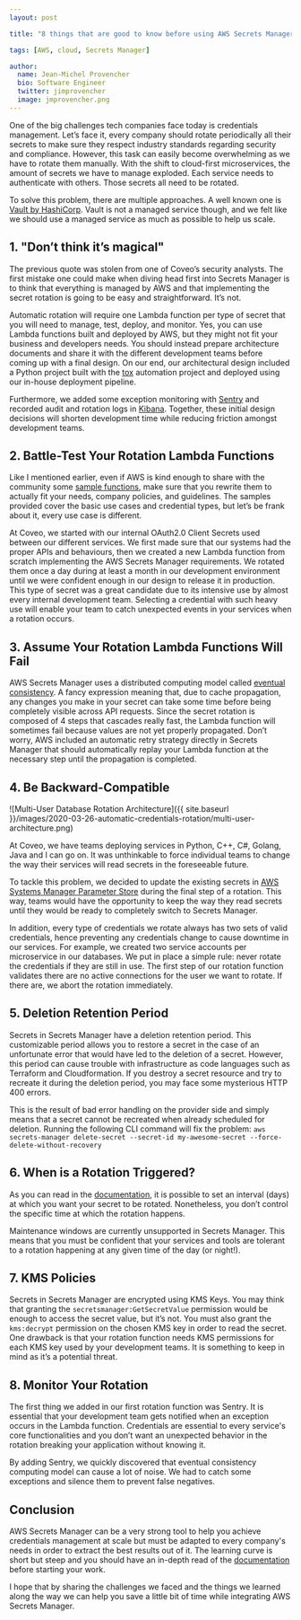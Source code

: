```yaml
---
layout: post

title: "8 things that are good to know before using AWS Secrets Manager"

tags: [AWS, cloud, Secrets Manager]

author:
  name: Jean-Michel Provencher
  bio: Software Engineer
  twitter: jimprovencher
  image: jmprovencher.png
---
```


One of the big challenges tech companies face today is credentials management. Let’s face it, every company should rotate periodically all their secrets to make sure they respect industry standards regarding security and compliance. However, this task can easily become overwhelming as we have to rotate them manually. With the shift to cloud-first microservices, the amount of secrets we have to manage exploded. Each service needs to authenticate with others. Those secrets all need to be rotated.
<!-- more -->

To solve this problem, there are multiple approaches. A well known one is [Vault by HashiCorp](https://www.vaultproject.io/). Vault is not a managed service though, and we felt like we should use a managed service as much as possible to help us scale.

## 1. "Don’t think it’s magical"

The previous quote was stolen from one of Coveo’s security analysts. The first mistake one could make when diving head first into Secrets Manager is to think that everything is managed by AWS and that implementing the secret rotation is going to be easy and straightforward. It’s not.
 
Automatic rotation will require one Lambda function per type of secret that you will need to manage, test, deploy, and monitor. Yes, you can use Lambda functions built and deployed by AWS, but they might not fit your business and developers needs. You should instead prepare architecture documents and share it with the different development teams before coming up with a final design. On our end, our architectural design included a Python project built with the [tox](https://tox.readthedocs.io/en/latest/) automation project and deployed using our in-house deployment pipeline.  
 
Furthermore, we added some exception monitoring with [Sentry](https://sentry.io/) and recorded audit and rotation logs in [Kibana](https://www.elastic.co/kibana). Together, these initial design decisions will shorten development time while reducing friction amongst development teams.

## 2. Battle-Test Your Rotation Lambda Functions

Like I mentioned earlier, even if AWS is kind enough to share with the community some [sample functions](https://github.com/aws-samples/aws-secrets-manager-rotation-lambdas), make sure that you rewrite them to actually fit your needs, company policies, and guidelines. The samples provided cover the basic use cases and credential types, but let’s be frank about it, every use case is different. 

At Coveo, we started with our internal OAuth2.0 Client Secrets used between our different services. We first made sure that our systems had the proper APIs and behaviours, then we created a new Lambda function from scratch implementing the AWS Secrets Manager requirements. We rotated them once a day during at least a month in our development environment until we were confident enough in our design to release it in production. This type of secret was a great candidate due to its intensive use by almost every internal development team. Selecting a credential with such heavy use will enable your team to catch unexpected events in your services when a rotation occurs.

## 3. Assume Your Rotation Lambda Functions Will Fail

AWS Secrets Manager uses a distributed computing model called [eventual consistency](https://en.wikipedia.org/wiki/Eventual_consistency). A fancy expression meaning that, due to cache propagation, any changes you make in your secret can take some time before being completely visible across API requests. Since the secret rotation is composed of 4 steps that cascades really fast, the Lambda function will sometimes fail because values are not yet properly propagated. Don’t worry, AWS included an automatic retry strategy directly in Secrets Manager that should automatically replay your Lambda function at the necessary step until the propagation is completed.

## 4. Be Backward-Compatible

![Multi-User Database Rotation Architecture]({{ site.baseurl }}/images/2020-03-26-automatic-credentials-rotation/multi-user-architecture.png)

At Coveo, we have teams deploying services in Python, C++, C#, Golang, Java and I can go on. It was unthinkable to force individual teams to change the way their services will read secrets in the foreseeable future. 

To tackle this problem, we decided to update the existing secrets in [AWS Systems Manager Parameter Store](https://aws.amazon.com/systems-manager/features/#Parameter_Store) during the final step of a rotation. This way, teams would have the opportunity to keep the way they read secrets until they would be ready to completely switch to Secrets Manager. 

In addition, every type of credentials we rotate always has two sets of valid credentials, hence preventing any credentials change to cause downtime in our services. For example, we created two service accounts per microservice in our databases. We put in place a simple rule: never rotate the credentials if they are still in use. The first step of our rotation function validates there are no active connections for the user we want to rotate. If there are, we abort the rotation immediately.



## 5. Deletion Retention Period

Secrets in Secrets Manager have a deletion retention period. This customizable period allows you to restore a secret in the case of an unfortunate error that would have led to the deletion of a secret. However, this period can cause trouble with infrastructure as code languages such as Terraform and Cloudformation. If you destroy a secret resource and try to recreate it during the deletion period, you may face some mysterious HTTP 400 errors. 

This is the result of bad error handling on the provider side and simply means that a secret cannot be recreated when already scheduled for deletion. Running the following CLI command will fix the problem:
``
aws secrets-manager delete-secret --secret-id my-awesome-secret --force-delete-without-recovery
``

## 6. When is a Rotation Triggered?

As you can read in the [documentation](https://docs.aws.amazon.com/secretsmanager/latest/apireference/API_RotationRulesType.html), it is possible to set an interval (days) at which you want your secret to be rotated. Nonetheless, you don’t control the specific time at which the rotation happens. 

Maintenance windows are currently unsupported in Secrets Manager. This means that you must be confident that your services and tools are tolerant to a rotation happening at any given time of the day (or night!).

## 7. KMS Policies

Secrets in Secrets Manager are encrypted using KMS Keys. You may think that granting the `secretsmanager:GetSecretValue` permission would be enough to access the secret value, but it’s not. You must also grant the `kms:decrypt` permission on the chosen KMS key in order to read the secret. One drawback is that your rotation function needs KMS permissions for each KMS key used by your development teams. It is something to keep in mind as it’s a potential threat.

## 8. Monitor Your Rotation

The first thing we added in our first rotation function was Sentry. It is essential that your development team gets notified when an exception occurs in the Lambda function. Credentials are essential to every service's core functionalities and you don’t want an unexpected behavior in the rotation breaking your application without knowing it. 

By adding Sentry, we quickly discovered that eventual consistency computing model can cause a lot of noise. We had to catch some exceptions and silence them to prevent false negatives.

## Conclusion

AWS Secrets Manager can be a very strong tool to help you achieve credentials management at scale but must be adapted to every company's needs in order to extract the best results out of it. The learning curve is short but steep and you should have an in-depth read of the [documentation](https://docs.aws.amazon.com/secretsmanager/index.html) before starting your work. 

I hope that by sharing the challenges we faced and the things we learned along the way we can help you save a little bit of time while integrating AWS Secrets Manager.